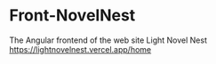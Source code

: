 # Front-NovelNest

The Angular frontend of the web site Light Novel Nest
https://lightnovelnest.vercel.app/home
